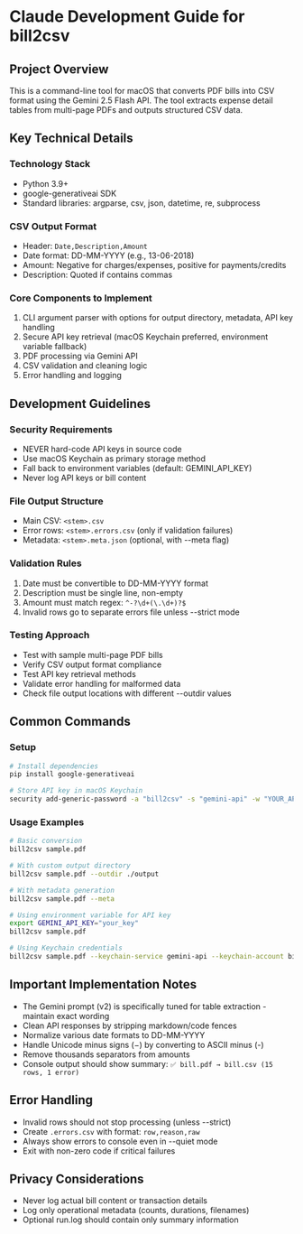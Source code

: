 # Claude Development Guide for bill2csv

## Project Overview
This is a command-line tool for macOS that converts PDF bills into CSV format using the Gemini 2.5 Flash API. The tool extracts expense detail tables from multi-page PDFs and outputs structured CSV data.

## Key Technical Details

### Technology Stack
- Python 3.9+
- google-generativeai SDK
- Standard libraries: argparse, csv, json, datetime, re, subprocess

### CSV Output Format
- Header: `Date,Description,Amount`
- Date format: DD-MM-YYYY (e.g., 13-06-2018)
- Amount: Negative for charges/expenses, positive for payments/credits
- Description: Quoted if contains commas

### Core Components to Implement
1. CLI argument parser with options for output directory, metadata, API key handling
2. Secure API key retrieval (macOS Keychain preferred, environment variable fallback)
3. PDF processing via Gemini API
4. CSV validation and cleaning logic
5. Error handling and logging

## Development Guidelines

### Security Requirements
- NEVER hard-code API keys in source code
- Use macOS Keychain as primary storage method
- Fall back to environment variables (default: GEMINI_API_KEY)
- Never log API keys or bill content

### File Output Structure
- Main CSV: `<stem>.csv`
- Error rows: `<stem>.errors.csv` (only if validation failures)
- Metadata: `<stem>.meta.json` (optional, with --meta flag)

### Validation Rules
1. Date must be convertible to DD-MM-YYYY format
2. Description must be single line, non-empty
3. Amount must match regex: `^-?\d+(\.\d+)?$`
4. Invalid rows go to separate errors file unless --strict mode

### Testing Approach
- Test with sample multi-page PDF bills
- Verify CSV output format compliance
- Test API key retrieval methods
- Validate error handling for malformed data
- Check file output locations with different --outdir values

## Common Commands

### Setup
```bash
# Install dependencies
pip install google-generativeai

# Store API key in macOS Keychain
security add-generic-password -a "bill2csv" -s "gemini-api" -w "YOUR_API_KEY" -U
```

### Usage Examples
```bash
# Basic conversion
bill2csv sample.pdf

# With custom output directory
bill2csv sample.pdf --outdir ./output

# With metadata generation
bill2csv sample.pdf --meta

# Using environment variable for API key
export GEMINI_API_KEY="your_key"
bill2csv sample.pdf

# Using Keychain credentials
bill2csv sample.pdf --keychain-service gemini-api --keychain-account bill2csv
```

## Important Implementation Notes
- The Gemini prompt (v2) is specifically tuned for table extraction - maintain exact wording
- Clean API responses by stripping markdown/code fences
- Normalize various date formats to DD-MM-YYYY
- Handle Unicode minus signs (−) by converting to ASCII minus (-)
- Remove thousands separators from amounts
- Console output should show summary: `✅ bill.pdf → bill.csv (15 rows, 1 error)`

## Error Handling
- Invalid rows should not stop processing (unless --strict)
- Create `.errors.csv` with format: `row,reason,raw`
- Always show errors to console even in --quiet mode
- Exit with non-zero code if critical failures

## Privacy Considerations
- Never log actual bill content or transaction details
- Log only operational metadata (counts, durations, filenames)
- Optional run.log should contain only summary information